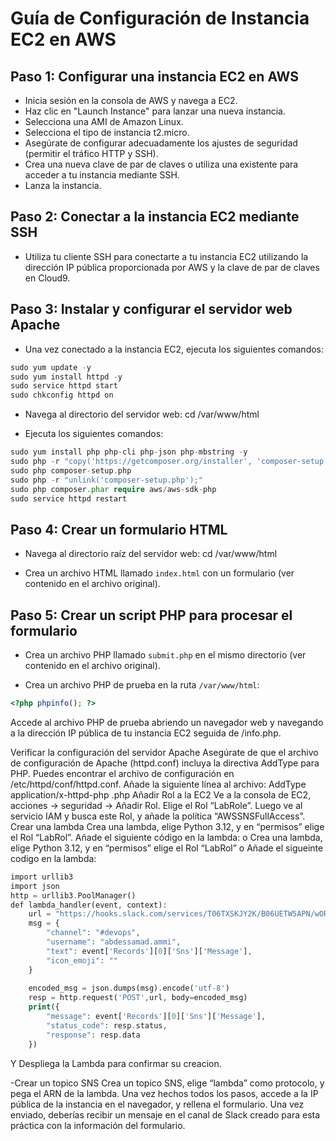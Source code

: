 # Guía de Configuración de Instancia EC2 en AWS

## Paso 1: Configurar una instancia EC2 en AWS

- Inicia sesión en la consola de AWS y navega a EC2.
- Haz clic en "Launch Instance" para lanzar una nueva instancia.
- Selecciona una AMI de Amazon Linux.
- Selecciona el tipo de instancia t2.micro.
- Asegúrate de configurar adecuadamente los ajustes de seguridad (permitir el tráfico HTTP y SSH).
- Crea una nueva clave de par de claves o utiliza una existente para acceder a tu instancia mediante SSH.
- Lanza la instancia.

## Paso 2: Conectar a la instancia EC2 mediante SSH

- Utiliza tu cliente SSH para conectarte a tu instancia EC2 utilizando la dirección IP pública proporcionada por AWS y la clave de par de claves en Cloud9.

## Paso 3: Instalar y configurar el servidor web Apache

- Una vez conectado a la instancia EC2, ejecuta los siguientes comandos:
```php
sudo yum update -y
sudo yum install httpd -y
sudo service httpd start
sudo chkconfig httpd on
```

- Navega al directorio del servidor web:
cd /var/www/html

- Ejecuta los siguientes comandos:
```php
sudo yum install php php-cli php-json php-mbstring -y
sudo php -r "copy('https://getcomposer.org/installer', 'composer-setup.php');"
sudo php composer-setup.php
sudo php -r "unlink('composer-setup.php');"
sudo php composer.phar require aws/aws-sdk-php
sudo service httpd restart
```

## Paso 4: Crear un formulario HTML

- Navega al directorio raíz del servidor web:
cd /var/www/html

- Crea un archivo HTML llamado `index.html` con un formulario (ver contenido en el archivo original).

## Paso 5: Crear un script PHP para procesar el formulario

- Crea un archivo PHP llamado `submit.php` en el mismo directorio (ver contenido en el archivo original).

- Crea un archivo PHP de prueba en la ruta `/var/www/html`:
```php
<?php phpinfo(); ?>
```
Accede al archivo PHP de prueba abriendo un navegador web y navegando a la dirección IP pública de tu instancia EC2 seguida de /info.php.

Verificar la configuración del servidor Apache
Asegúrate de que el archivo de configuración de Apache (httpd.conf) incluya la directiva AddType para PHP. Puedes encontrar el archivo de configuración en /etc/httpd/conf/httpd.conf. Añade la siguiente línea al archivo:
AddType application/x-httpd-php .php
Añadir Rol a la EC2
Ve a la consola de EC2, acciones -> seguridad -> Añadir Rol.
Elige el Rol “LabRole”.
Luego ve al servicio IAM y busca este Rol, y añade la política “AWSSNSFullAccess”.
Crear una lambda
Crea una lambda, elige Python 3.12, y en “permisos” elige el Rol “LabRol”.
Añade el siguiente código en la lambda:
o	Crea una lambda, elige Python 3.12, y en “permisos” elige el Rol “LabRol”
o	Añade el sigueinte codigo en la lambda:
```php
import urllib3
import json
http = urllib3.PoolManager()
def lambda_handler(event, context):
    url = "https://hooks.slack.com/services/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 "
    msg = {
        "channel": "#devops",
        "username": "abdessamad.ammi",
        "text": event['Records'][0]['Sns']['Message'],
        "icon_emoji": ""
    }
    
    encoded_msg = json.dumps(msg).encode('utf-8')
    resp = http.request('POST',url, body=encoded_msg)
    print({
        "message": event['Records'][0]['Sns']['Message'], 
        "status_code": resp.status, 
        "response": resp.data
    })
```
Y	Despliega la Lambda para confirmar su creacion.

-Crear un topico SNS
Crea un topico SNS, elige “lambda” como protocolo, y pega el ARN de la lambda.
Una vez hechos todos los pasos, accede a la IP pública de la instancia en el navegador, y rellena el formulario. Una vez enviado, deberías recibir un mensaje en el canal de Slack creado para esta práctica con la información del formulario.

